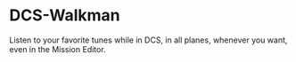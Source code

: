 # DCS-Walkman
Listen to your favorite tunes while in DCS, in all planes, whenever you want, even in the Mission Editor.
